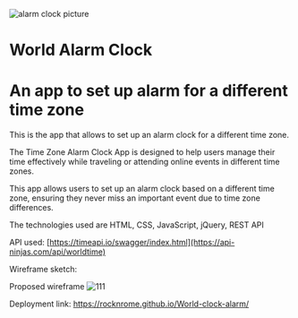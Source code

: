 
![alarm clock picture](https://github.com/rocknrome/World-clock-alarm/assets/126816805/1384459d-fea7-421d-a513-35b9499cd103)

# World Alarm Clock

# An app to set up alarm for a different time zone

This is the app that allows to set up an alarm clock for a different time zone. 

The Time Zone Alarm Clock App is designed to help users manage their time 
effectively while traveling or attending online events in different time zones. 

This app allows users to set up an alarm clock based on a different time zone, 
ensuring they never miss an important event due to time zone differences.

The technologies used are HTML, CSS, JavaScript, jQuery, REST API

API used: [https://timeapi.io/swagger/index.html](https://api-ninjas.com/api/worldtime)


Wireframe sketch: 





Proposed wireframe ![111](https://github.com/rocknrome/World-clock-alarm/assets/126816805/9d3fd75a-9d43-4d4b-8993-642b06fea851)


Deployment link: https://rocknrome.github.io/World-clock-alarm/
